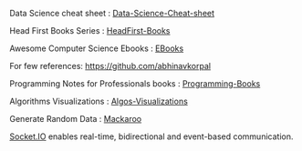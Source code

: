 Data Science cheat sheet : [Data-Science-Cheat-sheet](https://github.com/abhat222/Data-Science--Cheat-Sheet)

Head First Books Series : [HeadFirst-Books](https://github.com/abhinavkorpal/head_first_series_books)

Awesome Computer Science Ebooks : [EBooks](https://github.com/abhinavkorpal/awesome-computer-science-EBook)

For few references: https://github.com/abhinavkorpal

Programming Notes for Professionals books : [Programming-Books](https://goalkicker.com/)

Algorithms Visualizations : [Algos-Visualizations](https://www.cs.usfca.edu/~galles/visualization/Algorithms.html)

Generate Random Data : [Mackaroo](https://www.mockaroo.com/)

[Socket.IO](https://socket.io/) enables real-time, bidirectional and event-based communication.
